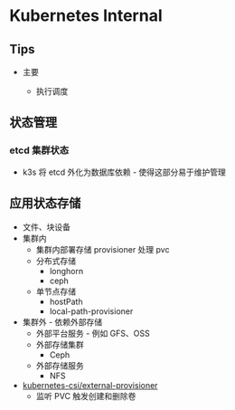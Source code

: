 # Kubernetes Internal
## Tips
* 主要

  * 执行调度

## 状态管理
### etcd 集群状态
* k3s 将 etcd 外化为数据库依赖 - 使得这部分易于维护管理

## 应用状态存储
* 文件、块设备
* 集群内
  * 集群内部署存储 provisioner 处理 pvc
  * 分布式存储
    * longhorn
    * ceph
  * 单节点存储
    * hostPath
    * local-path-provisioner
* 集群外 - 依赖外部存储
  * 外部平台服务 - 例如 GFS、OSS
  * 外部存储集群
    * Ceph
  * 外部存储服务
    * NFS
* [kubernetes-csi/external-provisioner](https://github.com/kubernetes-csi/external-provisioner)
  * 监听 PVC 触发创建和删除卷

